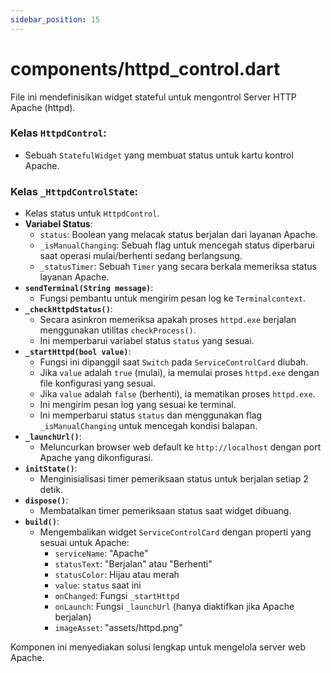 ```yaml
---
sidebar_position: 15
---
```


# components/httpd_control.dart

File ini mendefinisikan widget stateful untuk mengontrol Server HTTP Apache (httpd).

### Kelas `HttpdControl`:
- Sebuah `StatefulWidget` yang membuat status untuk kartu kontrol Apache.

### Kelas `_HttpdControlState`:
- Kelas status untuk `HttpdControl`.
- **Variabel Status**:
  - `status`: Boolean yang melacak status berjalan dari layanan Apache.
  - `_isManualChanging`: Sebuah flag untuk mencegah status diperbarui saat operasi mulai/berhenti sedang berlangsung.
  - `_statusTimer`: Sebuah `Timer` yang secara berkala memeriksa status layanan Apache.
- **`sendTerminal(String message)`**:
  - Fungsi pembantu untuk mengirim pesan log ke `Terminalcontext`.
- **`_checkHttpdStatus()`**:
  - Secara asinkron memeriksa apakah proses `httpd.exe` berjalan menggunakan utilitas `checkProcess()`.
  - Ini memperbarui variabel status `status` yang sesuai.
- **`_startHttpd(bool value)`**:
  - Fungsi ini dipanggil saat `Switch` pada `ServiceControlCard` diubah.
  - Jika `value` adalah `true` (mulai), ia memulai proses `httpd.exe` dengan file konfigurasi yang sesuai.
  - Jika `value` adalah `false` (berhenti), ia mematikan proses `httpd.exe`.
  - Ini mengirim pesan log yang sesuai ke terminal.
  - Ini memperbarui status `status` dan menggunakan flag `_isManualChanging` untuk mencegah kondisi balapan.
- **`_launchUrl()`**:
  - Meluncurkan browser web default ke `http://localhost` dengan port Apache yang dikonfigurasi.
- **`initState()`**:
  - Menginisialisasi timer pemeriksaan status untuk berjalan setiap 2 detik.
- **`dispose()`**:
  - Membatalkan timer pemeriksaan status saat widget dibuang.
- **`build()`**:
  - Mengembalikan widget `ServiceControlCard` dengan properti yang sesuai untuk Apache:
    - `serviceName`: "Apache"
    - `statusText`: "Berjalan" atau "Berhenti"
    - `statusColor`: Hijau atau merah
    - `value`: `status` saat ini
    - `onChanged`: Fungsi `_startHttpd`
    - `onLaunch`: Fungsi `_launchUrl` (hanya diaktifkan jika Apache berjalan)
    - `imageAsset`: "assets/httpd.png"

Komponen ini menyediakan solusi lengkap untuk mengelola server web Apache.